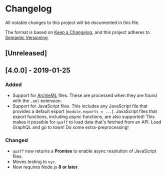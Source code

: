 # Changelog

All notable changes to this project will be documented in this file.

The format is based on [Keep a Changelog](https://keepachangelog.com/en/1.0.0/),
and this project adheres to [Semantic Versioning](https://semver.org/spec/v2.0.0.html).

## [Unreleased]

## [4.0.0] - 2019-01-25

### Added

- Support for [ArchieML](http://archieml.org/) files. These are processed when they are found with the `.aml` extension.
- Support for JavaScript files. This includes any JavaScript file that provides a default export (`module.exports = ...`). JavaScript files that export functions, including _async_ functions, are also supported! This makes it possible for `quaff` to load data that's fetched from an API. Load GraphQL and go to town! Do some extra-preprocessing!

### Changed

- `quaff` now returns a **Promise** to enable async resolution of JavaScript files.
- Moves testing to `nyc`.
- Now requires Node.js **8 or later**.
